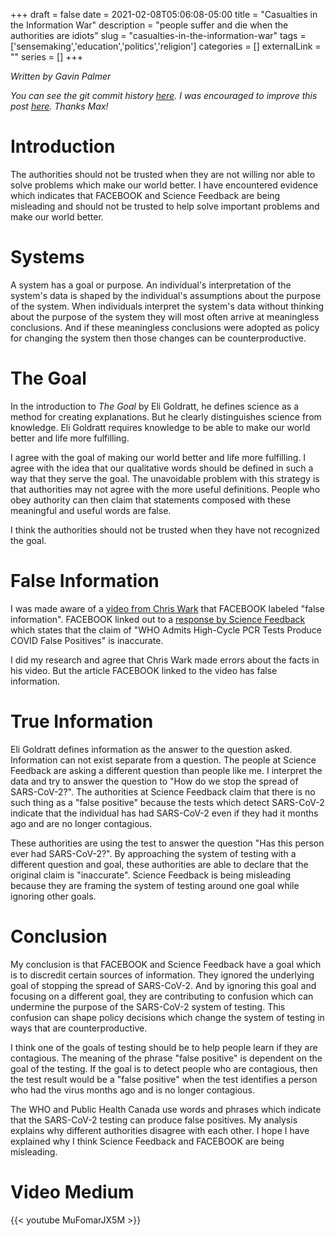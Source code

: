 +++
draft = false
date = 2021-02-08T05:06:08-05:00
title = "Casualties in the Information War"
description = "people suffer and die when the authorities are idiots"
slug = "casualties-in-the-information-war"
tags = ['sensemaking','education','politics','religion']
categories = []
externalLink = ""
series = []
+++

*Written by Gavin Palmer*

*You can see the git commit history [here](https://github.com/heroLFG/hugo-herolfg-site/commits/dev/content/posts/casualties-in-the-information-war.md).  I was encouraged to improve this post [here](https://curi.us/2380-max-microblogging#19890).  Thanks Max!*

# Introduction
 
The authorities should not be trusted when they are not willing nor able to solve problems which make our world better.  I have encountered evidence which indicates that FACEBOOK and Science Feedback are being misleading and should not be trusted to help solve important problems and make our world better.
 
# Systems
 
A system has a goal or purpose.  An individual's interpretation of the system's data is shaped by the individual's assumptions about the purpose of the system.  When individuals interpret the system's data without thinking about the purpose of the system they will most often arrive at meaningless conclusions.  And if these meaningless conclusions were adopted as policy for changing the system then those changes can be counterproductive.
 
# The Goal

In the introduction to *The Goal* by Eli Goldratt, he defines science as a method for creating explanations.  But he clearly distinguishes science from knowledge.  Eli Goldratt requires knowledge to be able to make our world better and life more fulfilling.
 
I agree with the goal of making our world better and life more fulfilling.  I agree with the idea that our qualitative words should be defined in such a way that they serve the goal.  The unavoidable problem with this strategy is that authorities may not agree with the more useful definitions.  People who obey authority can then claim that statements composed with these meaningful and useful words are false.
 
I think the authorities should not be trusted when they have not recognized the goal.
 
# False Information
 
I was made aware of a [video from Chris Wark](https://www.instagram.com/p/CKWTDI2HTJr/) that FACEBOOK labeled "false information".  FACEBOOK linked out to a [response by Science Feedback](https://healthfeedback.org/claimreview/most-positive-pcr-test-results-are-true-positives-who-information-notice-didnt-change-threshold-or-criteria-for-a-positive-test/) which states that the claim of "WHO Admits High-Cycle PCR Tests Produce COVID False Positives" is inaccurate.
 
I did my research and agree that Chris Wark made errors about the facts in his video.  But the article FACEBOOK linked to the video has false information.
 
# True Information
 
Eli Goldratt defines information as the answer to the question asked.  Information can not exist separate from a question.  The people at Science Feedback are asking a different question than people like me.  I interpret the data and try to answer the question to "How do we stop the spread of SARS-CoV-2?".  The authorities at Science Feedback claim that there is no such thing as a "false positive" because the tests which detect SARS-CoV-2 indicate that the individual has had SARS-CoV-2 even if they had it months ago and are no longer contagious.
 
These authorities are using the test to answer the question "Has this person ever had SARS-CoV-2?".  By approaching the system of testing with a different question and goal, these authorities are able to declare that the original claim is "inaccurate".  Science Feedback is being misleading because they are framing the system of testing around one goal while ignoring other goals.
 
# Conclusion
 
My conclusion is that FACEBOOK and Science Feedback have a goal which is to discredit certain sources of information.  They ignored the underlying goal of stopping the spread of SARS-CoV-2.  And by ignoring this goal and focusing on a different goal, they are contributing to confusion which can undermine the purpose of the SARS-CoV-2 system of testing.  This confusion can shape policy decisions which change the system of testing in ways that are counterproductive.
 
I think one of the goals of testing should be to help people learn if they are contagious.  The meaning of the phrase "false positive" is dependent on the goal of the testing.  If the goal is to detect people who are contagious, then the test result would be a "false positive" when the test identifies a person who had the virus months ago and is no longer contagious.

The WHO and Public Health Canada use words and phrases which indicate that the SARS-CoV-2 testing can produce false positives.  My analysis explains why different authorities disagree with each other.  I hope I have explained why I think Science Feedback and FACEBOOK are being misleading.

# Video Medium
 
{{< youtube MuFomarJX5M >}}
